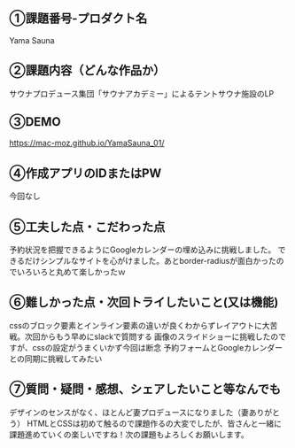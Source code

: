 ## ①課題番号-プロダクト名
Yama Sauna

## ②課題内容（どんな作品か）
サウナプロデュース集団「サウナアカデミー」によるテントサウナ施設のLP
## ③DEMO
https://mac-moz.github.io/YamaSauna_01/
## ④作成アプリのIDまたはPW
今回なし
## ⑤工夫した点・こだわった点
予約状況を把握できるようにGoogleカレンダーの埋め込みに挑戦しました。
できるだけシンプルなサイトを心がけました。あとborder-radiusが面白かったのでいろいろと丸めて楽しかったｗ
## ⑥難しかった点・次回トライしたいこと(又は機能)
cssのブロック要素とインライン要素の違いが良くわからずレイアウトに大苦戦。次回からもう早めにslackで質問する
画像のスライドショーに挑戦したのですが、cssの設定がうまくいかず今回は断念
予約フォームとGoogleカレンダーとの同期に挑戦してみたい
## ⑦質問・疑問・感想、シェアしたいこと等なんでも
デザインのセンスがなく、ほとんど妻プロデュースになりました（妻ありがとう）
HTMLとCSSは初めて触るので課題作るの大変でしたが、皆さんと一緒に課題進めていくの楽しいですね！次の課題もよろしくお願いします。
